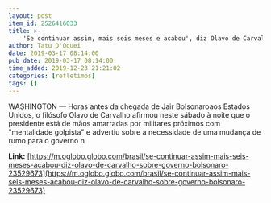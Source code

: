 ```yaml
---
layout: post
item_id: 2526416033
title: >-
    'Se continuar assim, mais seis meses e acabou', diz Olavo de Carvalho sobre governo Bolsonaro
author: Tatu D'Oquei
date: 2019-03-17 08:14:00
pub_date: 2019-03-17 08:14:00
time_added: 2019-12-23 21:21:02
categories: [refletimos]
tags: []
---
```


WASHINGTON — Horas antes da chegada de Jair Bolsonaroaos Estados Unidos, o filósofo Olavo de Carvalho afirmou neste sábado à noite que o presidente está de mãos amarradas por militares próximos com "mentalidade golpista" e advertiu sobre a necessidade de uma mudança de rumo para o governo n

**Link:** [https://m.oglobo.globo.com/brasil/se-continuar-assim-mais-seis-meses-acabou-diz-olavo-de-carvalho-sobre-governo-bolsonaro-23529673](https://m.oglobo.globo.com/brasil/se-continuar-assim-mais-seis-meses-acabou-diz-olavo-de-carvalho-sobre-governo-bolsonaro-23529673)

